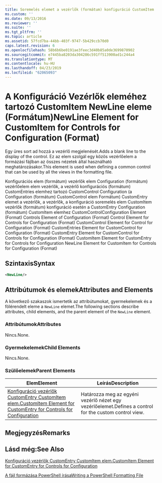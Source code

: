 ```yaml
---
title: Soremelés elemet a vezérlők (formátum) konfiguráció CustomItem |} A Microsoft Docs
ms.custom: ''
ms.date: 09/13/2016
ms.reviewer: ''
ms.suite: ''
ms.tgt_pltfrm: ''
ms.topic: article
ms.assetid: 57fcd7ba-44bb-403f-9747-5b429ccb70d0
caps.latest.revision: 6
ms.openlocfilehash: 58b6b6be0191ae3feec3d40b85a0de3699870902
ms.sourcegitcommit: e7445ba8203da304286c591ff513900ad1c244a4
ms.translationtype: MT
ms.contentlocale: hu-HU
ms.lasthandoff: 04/23/2019
ms.locfileid: "62065093"
---
```

# <a name="newline-element-for-customitem-for-controls-for-configuration-format"></a><span data-ttu-id="f7cb1-102">A Konfiguráció Vezérlők eleméhez tartozó CustomItem NewLine eleme (Formátum)</span><span class="sxs-lookup"><span data-stu-id="f7cb1-102">NewLine Element for CustomItem for Controls for Configuration (Format)</span></span>

<span data-ttu-id="f7cb1-103">Egy üres sort ad hozzá a vezérlő megjelenését.</span><span class="sxs-lookup"><span data-stu-id="f7cb1-103">Adds a blank line to the display of the control.</span></span> <span data-ttu-id="f7cb1-104">Ez az elem szolgál egy közös vezérlőelem a formázási fájlban az összes nézetek által használható meghatározásakor.</span><span class="sxs-lookup"><span data-stu-id="f7cb1-104">This element is used when defining a common control that can be used by all the views in the formatting file.</span></span>

<span data-ttu-id="f7cb1-105">Konfigurációs elem (formátum) vezérlők elem Configuration (formátum) vezérlőelem elem vezérlők, a vezérlő konfigurációs (formátum) CustomEntries elemhez tartozó CustomControl Configuration (a Configuration (formátum) CustomControl elem Formátum) CustomEntry elemet a vezérlők, a vezérlők, a konfiguráció soremelés elem CustomItem vezérlők (formátum) konfiguráció esetén a CustomEntry Configuration (formátum) CustomItem elemhez CustomControl</span><span class="sxs-lookup"><span data-stu-id="f7cb1-105">Configuration Element (Format) Controls Element of Configuration (Format) Control Element for Controls for Configuration (Format) CustomControl Element for Control for Configuration (Format) CustomEntries Element for CustomControl for Configuration (Format) CustomEntry Element for CustomControl for Controls for Configuration (Format) CustomItem Element for CustomEntry for Controls for Configuration NewLine Element for CustomItem for Controls for Configuration (Format)</span></span>

## <a name="syntax"></a><span data-ttu-id="f7cb1-106">Szintaxis</span><span class="sxs-lookup"><span data-stu-id="f7cb1-106">Syntax</span></span>

```xml
<NewLine/>
```

## <a name="attributes-and-elements"></a><span data-ttu-id="f7cb1-107">Attribútumok és elemek</span><span class="sxs-lookup"><span data-stu-id="f7cb1-107">Attributes and Elements</span></span>

<span data-ttu-id="f7cb1-108">A következő szakaszok ismertetik az attribútumokat, gyermekelemek és a fölérendelt eleme a `NewLine` elemet.</span><span class="sxs-lookup"><span data-stu-id="f7cb1-108">The following sections describe attributes, child elements, and the parent element of the `NewLine` element.</span></span>

### <a name="attributes"></a><span data-ttu-id="f7cb1-109">Attribútumok</span><span class="sxs-lookup"><span data-stu-id="f7cb1-109">Attributes</span></span>

<span data-ttu-id="f7cb1-110">Nincs.</span><span class="sxs-lookup"><span data-stu-id="f7cb1-110">None.</span></span>

### <a name="child-elements"></a><span data-ttu-id="f7cb1-111">Gyermekelemek</span><span class="sxs-lookup"><span data-stu-id="f7cb1-111">Child Elements</span></span>

<span data-ttu-id="f7cb1-112">Nincs.</span><span class="sxs-lookup"><span data-stu-id="f7cb1-112">None.</span></span>

### <a name="parent-elements"></a><span data-ttu-id="f7cb1-113">Szülőelemek</span><span class="sxs-lookup"><span data-stu-id="f7cb1-113">Parent Elements</span></span>

|<span data-ttu-id="f7cb1-114">Elem</span><span class="sxs-lookup"><span data-stu-id="f7cb1-114">Element</span></span>|<span data-ttu-id="f7cb1-115">Leírás</span><span class="sxs-lookup"><span data-stu-id="f7cb1-115">Description</span></span>|
|-------------|-----------------|
|[<span data-ttu-id="f7cb1-116">Konfiguráció vezérlők CustomEntry CustomItem elem.</span><span class="sxs-lookup"><span data-stu-id="f7cb1-116">CustomItem Element for CustomEntry for Controls for Configuration</span></span>](./customitem-element-for-customentry-for-controls-for-configuration-format.md)|<span data-ttu-id="f7cb1-117">Határozza meg az egyéni vezérlő nézet egy vezérlőelemet.</span><span class="sxs-lookup"><span data-stu-id="f7cb1-117">Defines a control for the custom control view.</span></span>|

## <a name="remarks"></a><span data-ttu-id="f7cb1-118">Megjegyzés</span><span class="sxs-lookup"><span data-stu-id="f7cb1-118">Remarks</span></span>

## <a name="see-also"></a><span data-ttu-id="f7cb1-119">Lásd még:</span><span class="sxs-lookup"><span data-stu-id="f7cb1-119">See Also</span></span>

[<span data-ttu-id="f7cb1-120">Konfiguráció vezérlők CustomEntry CustomItem elem.</span><span class="sxs-lookup"><span data-stu-id="f7cb1-120">CustomItem Element for CustomEntry for Controls for Configuration</span></span>](./customitem-element-for-customentry-for-controls-for-configuration-format.md)

[<span data-ttu-id="f7cb1-121">A fájl formázása PowerShell írása</span><span class="sxs-lookup"><span data-stu-id="f7cb1-121">Writing a PowerShell Formatting File</span></span>](./writing-a-powershell-formatting-file.md)
